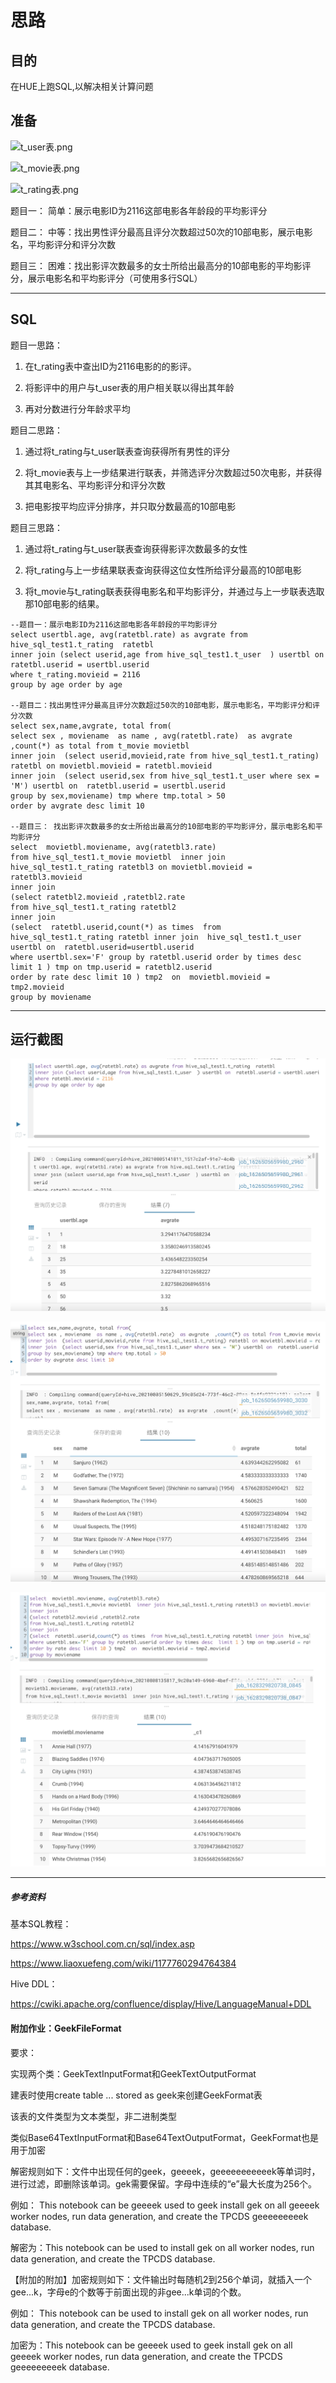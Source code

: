 # 思路


## 目的


在HUE上跑SQL,以解决相关计算问题

## 准备

![t_user表.png](t_user表.png)

![t_movie表.png](t_movie表.png)

![t_rating表.png](t_rating表.png)



题目一： 简单：展示电影ID为2116这部电影各年龄段的平均影评分

题目二： 中等：找出男性评分最高且评分次数超过50次的10部电影，展示电影名，平均影评分和评分次数

题目三： 困难：找出影评次数最多的女士所给出最高分的10部电影的平均影评分，展示电影名和平均影评分（可使用多行SQL）

---

## SQL
题目一思路：

1. 在t_rating表中查出ID为2116电影的的影评。

2. 将影评中的用户与t_user表的用户相关联以得出其年龄

3. 再对分数进行分年龄求平均

题目二思路：

1. 通过将t_rating与t_user联表查询获得所有男性的评分

2. 将t_movie表与上一步结果进行联表，并筛选评分次数超过50次电影，并获得其其电影名、平均影评分和评分次数

3. 把电影按平均应评分排序，并只取分数最高的10部电影

题目三思路：

1.  通过将t_rating与t_user联表查询获得影评次数最多的女性

2.  将t_rating与上一步结果联表查询获得这位女性所给评分最高的10部电影

3.  将t_movie与t_rating联表获得电影名和平均影评分，并通过与上一步联表选取那10部电影的结果。

```
--题目一：展示电影ID为2116这部电影各年龄段的平均影评分
select usertbl.age, avg(ratetbl.rate) as avgrate from hive_sql_test1.t_rating  ratetbl
inner join (select userid,age from hive_sql_test1.t_user  ) usertbl on  ratetbl.userid = usertbl.userid
where t_rating.movieid = 2116
group by age order by age

--题目二：找出男性评分最高且评分次数超过50次的10部电影，展示电影名，平均影评分和评分次数
select sex,name,avgrate, total from(
select sex , moviename  as name , avg(ratetbl.rate)  as avgrate  ,count(*) as total from t_movie movietbl
inner join  (select userid,movieid,rate from hive_sql_test1.t_rating) ratetbl on movietbl.movieid = ratetbl.movieid
inner join  (select userid,sex from hive_sql_test1.t_user where sex = 'M') usertbl on  ratetbl.userid = usertbl.userid
group by sex,moviename) tmp where tmp.total > 50
order by avgrate desc limit 10

--题目三： 找出影评次数最多的女士所给出最高分的10部电影的平均影评分，展示电影名和平均影评分
select  movietbl.moviename, avg(ratetbl3.rate)
from hive_sql_test1.t_movie movietbl  inner join hive_sql_test1.t_rating ratetbl3 on movietbl.movieid = ratetbl3.movieid
inner join
(select ratetbl2.movieid ,ratetbl2.rate
from hive_sql_test1.t_rating ratetbl2
inner join
(select  ratetbl.userid,count(*) as times  from hive_sql_test1.t_rating ratetbl inner join  hive_sql_test1.t_user usertbl on  ratetbl.userid=usertbl.userid
where usertbl.sex='F' group by ratetbl.userid order by times desc  limit 1 ) tmp on tmp.userid = ratetbl2.userid
order by rate desc limit 10 ) tmp2  on  movietbl.movieid = tmp2.movieid
group by moviename
```

---

## 运行截图

![题目一执行截图.png](题目一执行截图.png)

![题目二执行截图.png](题目二执行截图.png)

![题目三执行截图.png](题目三执行截图.png)

---

##### 参考资料

基本SQL教程：

https://www.w3school.com.cn/sql/index.asp

https://www.liaoxuefeng.com/wiki/1177760294764384

Hive DDL：

https://cwiki.apache.org/confluence/display/Hive/LanguageManual+DDL


#### 附加作业：GeekFileFormat

要求：

实现两个类：GeekTextInputFormat和GeekTextOutputFormat

建表时使用create table ... stored as geek来创建GeekFormat表

该表的文件类型为文本类型，非二进制类型

类似Base64TextInputFormat和Base64TextOutputFormat，GeekFormat也是用于加密

解密规则如下：文件中出现任何的geek，geeeek，geeeeeeeeeeek等单词时，进行过滤，即删除该单词。gek需要保留。字母中连续的“e”最大长度为256个。

例如：    This notebook can be geeeek used to geek install gek on all geeeek worker nodes, run data generation, and create the TPCDS geeeeeeeeek database.

解密为：This notebook can be used to install gek on all worker nodes, run data generation, and create the TPCDS database.


【附加的附加】加密规则如下：文件输出时每随机2到256个单词，就插入一个gee...k，字母e的个数等于前面出现的非gee...k单词的个数。

例如：    This notebook can be used to install gek on all worker nodes, run data generation, and create the TPCDS database.

加密为：This notebook can be geeeek used to geek install gek on all geeeek worker nodes, run data generation, and create the TPCDS geeeeeeeeek database.
